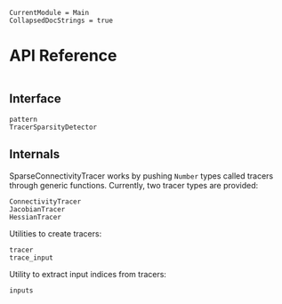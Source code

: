 
```@meta
CurrentModule = Main
CollapsedDocStrings = true
```

# API Reference
```@index
```

## Interface
```@docs
pattern
TracerSparsityDetector
```

## Internals
SparseConnectivityTracer works by pushing `Number` types called tracers through generic functions.
Currently, two tracer types are provided:

```@docs
ConnectivityTracer
JacobianTracer
HessianTracer
```

Utilities to create tracers:
```@docs
tracer
trace_input
```

Utility to extract input indices from tracers:
```@docs
inputs
```
